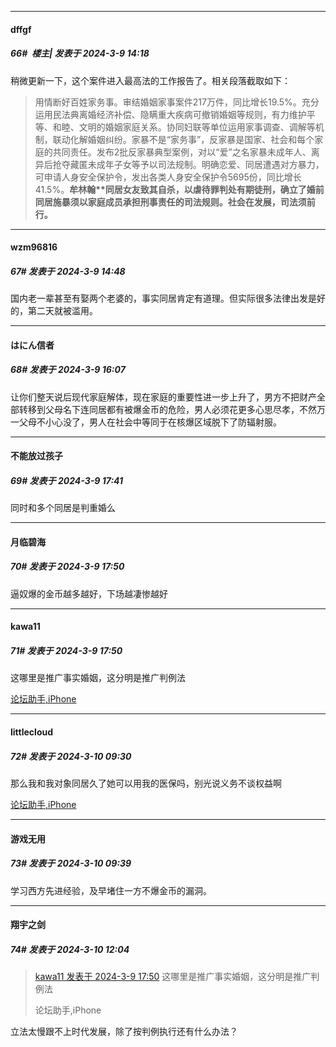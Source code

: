 ﻿
*****

####  dffgf  
##### 66#         楼主| 发表于 2024-3-9 14:18

稍微更新一下，这个案件进入最高法的工作报告了。相关段落截取如下：
 <blockquote>用情断好百姓家务事。审结婚姻家事案件217万件，同比增长19.5%。充分运用民法典离婚经济补偿、隐瞒重大疾病可撤销婚姻等规则，有力维护平等、和睦、文明的婚姻家庭关系。协同妇联等单位运用家事调查、调解等机制，联动化解婚姻纠纷。家暴不是“家务事”，反家暴是国家、社会和每个家庭的共同责任。发布2批反家暴典型案例，对以“爱”之名家暴未成年人、离异后抢夺藏匿未成年子女等予以司法规制。明确恋爱、同居遭遇对方暴力，可申请人身安全保护令，发出各类人身安全保护令5695份，同比增长41.5%。<strong>牟林翰**同居女友致其自杀，以虐待罪判处有期徒刑，确立了婚前同居施暴须以家庭成员承担刑事责任的司法规则。社会在发展，司法须前行。</strong></blockquote>


*****

####  wzm96816  
##### 67#       发表于 2024-3-9 14:48

国内老一辈甚至有娶两个老婆的，事实同居肯定有道理。但实际很多法律出发是好的，第二天就被滥用。


*****

####  はにん信者  
##### 68#       发表于 2024-3-9 16:07

让你们整天说后现代家庭解体，现在家庭的重要性进一步上升了，男方不把财产全部转移到父母名下连同居都有被爆金币的危险，男人必须花更多心思尽孝，不然万一父母不小心没了，男人在社会中等同于在核爆区域脱下了防辐射服。


*****

####  不能放过孩子  
##### 69#       发表于 2024-3-9 17:41

同时和多个同居是判重婚么


*****

####  月临碧海  
##### 70#       发表于 2024-3-9 17:50

逼奴爆的金币越多越好，下场越凄惨越好

*****

####  kawa11  
##### 71#       发表于 2024-3-9 17:50

这哪里是推广事实婚姻，这分明是推广判例法

[论坛助手,iPhone](https://bbs.saraba1st.com/2b/forum.php?mod=viewthread&amp;tid=2029836)


*****

####  littlecloud  
##### 72#       发表于 2024-3-10 09:30

那么我和我对象同居久了她可以用我的医保吗，别光说义务不谈权益啊

[论坛助手,iPhone](https://bbs.saraba1st.com/2b/forum.php?mod=viewthread&amp;tid=2029836)


*****

####  游戏无用  
##### 73#       发表于 2024-3-10 09:39

学习西方先进经验，及早堵住一方不爆金币的漏洞。


*****

####  翔宇之剑  
##### 74#       发表于 2024-3-10 12:04

<blockquote><a href="httphttps://bbs.saraba1st.com/2b/forum.php?mod=redirect&amp;goto=findpost&amp;pid=64200392&amp;ptid=2173440" target="_blank">kawa11 发表于 2024-3-9 17:50</a>
这哪里是推广事实婚姻，这分明是推广判例法

论坛助手,iPhone</blockquote>
立法太慢跟不上时代发展，除了按判例执行还有什么办法？

